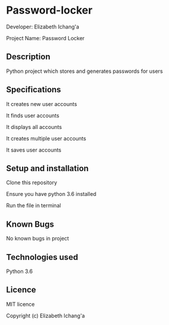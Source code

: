 # Password-locker

Developer: Elizabeth Ichang'a

Project Name: Password Locker

## Description
Python project which stores and generates passwords for users

## Specifications
It creates new user accounts

It finds user accounts

It displays all accounts 

It creates multiple user accounts

It saves user accounts

## Setup and installation
Clone this repository

Ensure you have python 3.6 installed

Run the file in terminal



## Known Bugs
No known bugs in project

## Technologies used
Python 3.6

## Licence 
MIT licence

Copyright (c) Elizabeth Ichang'a


